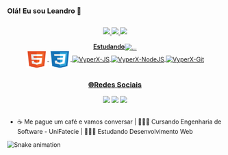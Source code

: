 ### Olá! Eu sou <b>Leandro</b> 👋
##
<div align="center">
  <a href="https://github.com/xvyperx">
  <img height="180em" src="https://github-readme-stats.vercel.app/api?username=xvyperx&count_private=true&show_icons=true&icon_color=3fb950&theme=chartreuse-dark"/>
  <img height="180em" src="https://github-readme-stats.vercel.app/api/top-langs/?username=xvyperx&custom_title=Tecnologias+usadas&layout=compact&theme=chartreuse-dark"/>
  <img src="https://streak-stats.demolab.com/?user=xvyperx&&locale=pt_BR&theme=chartreuse-dark&date_format=j%2Fn%5B%2FY%5D"/>
</div>

<div style="display: inline_block" align="center"><br>
  <b>Estudando</b><img align="center" alt="..." height="20" width="30" src="https://i.ibb.co/fn8n2Nv/reticencias-branco.gif"/><br>

  <img align="center" alt="VyperX-HTML" height="40" width="50" src="https://raw.githubusercontent.com/devicons/devicon/master/icons/html5/html5-original.svg">
  <img align="center" alt="VyperX-CSS" height="40" width="50" src="https://raw.githubusercontent.com/devicons/devicon/master/icons/css3/css3-original.svg">
  <img align="center" alt="VyperX-JS" height="40" width="50" src="https://cdn.jsdelivr.net/gh/devicons/devicon/icons/javascript/javascript-original.svg">
  <img align="center" alt="VyperX-NodeJS" height="40" width="60" src="https://cdn.jsdelivr.net/gh/devicons/devicon/icons/nodejs/nodejs-original.svg">
  <img align="center" alt="VyperX-Git" height="42" width="42" src="https://cdn.jsdelivr.net/gh/devicons/devicon/icons/git/git-original.svg">  
</div>

##
<div align="center"> 
  <h3>🌐Redes Sociais</h3>
  <a href="https://instagram.com/xleandro.alves" target="_blank"><img src="https://img.shields.io/badge/Instagram-E4405F?style=for-the-badge&logo=instagram&logoColor=white" target="_blank"></a>
  <a href="https://www.linkedin.com/in/xleandro-alves" target="_blank"><img src="https://img.shields.io/badge/-LinkedIn-%230077B5?style=for-the-badge&logo=linkedin&logoColor=white" target="_blank"></a>  
  <a href = "mailto:leandroteclas1@gmail.com"><img src="https://img.shields.io/badge/Gmail-D14836?style=for-the-badge&logo=gmail&logoColor=white" target="_blank"></a>
  
</div>
<br>

- ☕ Me pague um café e vamos conversar | 👨🏾‍🎓 Cursando Engenharia de Software - UniFatecie | 👩🏾‍💻 Estudando Desenvolvimento Web

![Snake animation](https://github.com/xvyperx/xvyperx/blob/output/github-contribution-grid-snake.svg)
